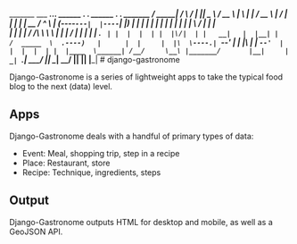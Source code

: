   _______      ___           _______.___________..______        ______   .__   __.   ______   .___  ___.  _______ 
 /  _____|    /   \         /       |           ||   _  \      /  __  \  |  \ |  |  /  __  \  |   \/   | |   ____|
|  |  __     /  ^  \       |   (----`---|  |----`|  |_)  |    |  |  |  | |   \|  | |  |  |  | |  \  /  | |  |__   
|  | |_ |   /  /_\  \       \   \       |  |     |      /     |  |  |  | |  . `  | |  |  |  | |  |\/|  | |   __|  
|  |__| |  /  _____  \  .----)   |      |  |     |  |\  \----.|  `--'  | |  |\   | |  `--'  | |  |  |  | |  |____ 
 \______| /__/     \__\ |_______/       |__|     | _| `._____| \______/  |__| \__|  \______/  |__|  |__| |_______|
                                                                                                                  # django-gastronome

Django-Gastronome is a series of lightweight apps to take the typical food blog to the next (data) level.

## Apps
Django-Gastronome deals with a handful of primary types of data:
* Event: Meal, shopping trip, step in a recipe
* Place: Restaurant, store
* Recipe: Technique, ingredients, steps

## Output
Django-Gastronome outputs HTML for desktop and mobile, as well as a GeoJSON API.

